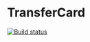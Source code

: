 # TransferCard
[![Build status](https://ci.appveyor.com/api/projects/status/95xbus1pe7vwjdsi?svg=true)](https://ci.appveyor.com/project/Anna-Stankevich/aqa-homework-6)
